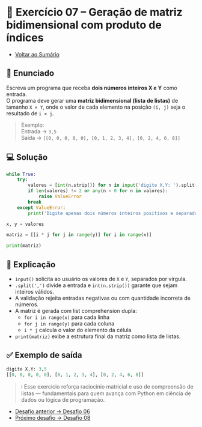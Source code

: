 # 🐍 Exercício 07 – Geração de matriz bidimensional com produto de índices

- [Voltar ao Sumário](./SUMARIO.md)  

## 🧩 Enunciado

Escreva um programa que receba **dois números inteiros X e Y** como entrada.  
O programa deve gerar uma **matriz bidimensional (lista de listas)** de tamanho `X × Y`, onde o valor de cada elemento na posição `(i, j)` seja o resultado de `i × j`.

> Exemplo:  
Entrada → `3,5`  
Saída → `[[0, 0, 0, 0, 0], [0, 1, 2, 3, 4], [0, 2, 4, 6, 8]]`

## 💻 Solução

```python
while True:
    try:
        valores = [int(n.strip()) for n in input('digite X,Y: ').split(',')]
        if len(valores) != 2 or any(n < 0 for n in valores):
            raise ValueError
        break
    except ValueError:
        print('Digite apenas dois números inteiros positivos e separados por vírgula.')

x, y = valores

matriz = [[i * j for j in range(y)] for i in range(x)]

print(matriz)
```

## 🧠 Explicação

- `input()` solicita ao usuário os valores de `X` e `Y`, separados por vírgula.
- `.split(',')` divide a entrada e `int(n.strip())` garante que sejam inteiros válidos.
- A validação rejeita entradas negativas ou com quantidade incorreta de números.
- A matriz é gerada com list comprehension dupla:
  - `for i in range(x)` para cada linha
  - `for j in range(y)` para cada coluna
  - `i * j` calcula o valor do elemento da célula
- `print(matriz)` exibe a estrutura final da matriz como lista de listas.

## ✅ Exemplo de saída

```python
digite X,Y: 3,5
[[0, 0, 0, 0, 0], [0, 1, 2, 3, 4], [0, 2, 4, 6, 8]]
```

> ℹ️ Esse exercício reforça raciocínio matricial e uso de compreensão de listas — fundamentais para quem avança com Python em ciência de dados ou lógica de programação.

- [Desafio anterior → Desafio 06](./desafio_06.md)  
- [Próximo desafio → Desafio 08](./desafio_08.md)